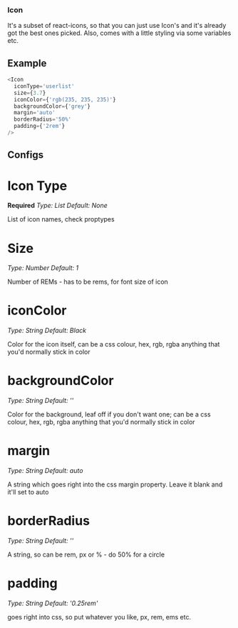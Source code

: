 ### Icon

It's a subset of react-icons, so that you can just use Icon's and it's already got the best ones picked. Also, comes with a little styling via some variables etc.

## Example

```javascript
<Icon
  iconType='userlist'
  size={3.7}
  iconColor={'rgb(235, 235, 235)'}
  backgroundColor={'grey'}
  margin='auto'
  borderRadius='50%'
  padding={'2rem'}
/>
```

## Configs

# Icon Type

**Required**
_Type: List_
_Default: None_

List of icon names, check proptypes

# Size

_Type: Number_
_Default: 1_

Number of REMs - has to be rems, for font size of icon

# iconColor

_Type: String_
_Default: Black_

Color for the icon itself, can be a css colour, hex, rgb, rgba anything that you'd normally stick in color

# backgroundColor

_Type: String_
_Default: ''_

Color for the background, leaf off if you don't want one; can be a css colour, hex, rgb, rgba anything that you'd normally stick in color

# margin

_Type: String_
_Default: auto_

A string which goes right into the css margin property. Leave it blank and it'll set to auto

# borderRadius

_Type: String_
_Default: ''_

A string, so can be rem, px or % - do 50% for a circle

# padding

_Type: String_
_Default: '0.25rem'_

goes right into css, so put whatever you like, px, rem, ems etc.
